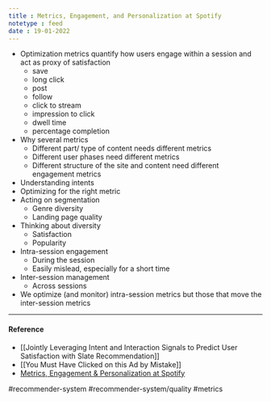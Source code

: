 ```yaml
---
title : Metrics, Engagement, and Personalization at Spotify
notetype : feed
date : 19-01-2022
---
```






- Optimization metrics quantify how users engage within a session and act as proxy of satisfaction
	- save
	- long click
	- post
	- follow
	- click to stream
	- impression to click
	- dwell time
	- percentage completion
- Why several metrics
	- Different part/ type of content needs different metrics
	- Different user phases need different metrics
	- Different structure of the site and content need different engagement metrics
- Understanding intents
- Optimizing for the right metric
- Acting on segmentation
	- Genre diversity
	- Landing page quality
- Thinking about diversity
	- Satisfaction
	- Popularity
- Intra-session engagement
	- During the session
	- Easily mislead, especially for a short time
- Inter-session management
	- Across sessions
- We optimize (and monitor) intra-session metrics but those that move the inter-session metrics

---

#### Reference
- [[Jointly Leveraging Intent and Interaction Signals to Predict User Satisfaction with Slate Recommendation]]
- [[You Must Have Clicked on this Ad by Mistake]]
- [Metrics, Engagement & Personalization at Spotify](https://www.slideshare.net/mounialalmas/metrics-engagement-personalization)

#recommender-system #recommender-system/quality #metrics 
